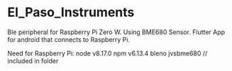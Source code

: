 # El_Paso_Instruments
Ble peripheral for Raspberry Pi Zero W. Using BME680 Sensor.
Flutter App for android that connects to Raspberry Pi.

Need for Raspberry Pi: 
node v8.17.0
npm v6.13.4
bleno
jvsbme680 // included in folder


